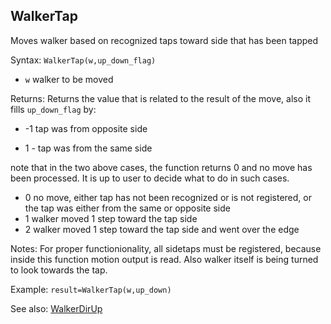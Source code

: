 ## WalkerTap

Moves walker based on recognized taps toward side that has been tapped

Syntax: `WalkerTap(w,up_down_flag)`

* `w` walker to be moved

Returns: Returns the value that is related to the result of the move, also it fills `up_down_flag` by:

* -1 tap was from opposite side

* 1 - tap was from the same side

note that in the two above cases, the function returns 0 and no move has been processed.
It is up to user to decide what to do in such cases.

* 0 no move, either tap has not been recognized or is not registered, or the tap was either from the same or opposite side
* 1 walker moved 1 step toward the tap side
* 2 walker moved 1 step toward the tap side and went over the edge

Notes: For proper functionionality, all sidetaps must be registered, because inside this function motion output is read. Also walker itself is being turned to look towards the tap.

Example: `result=WalkerTap(w,up_down)`

See also: [WalkerDirUp](/api-native-functions/walkerdirup.md)

